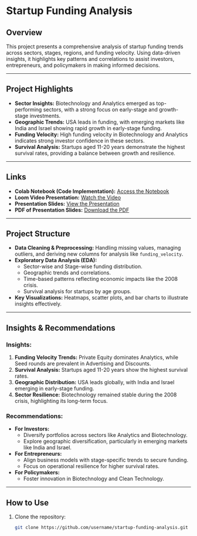 # **Startup Funding Analysis**

## **Overview**  
This project presents a comprehensive analysis of startup funding trends across sectors, stages, regions, and funding velocity. Using data-driven insights, it highlights key patterns and correlations to assist investors, entrepreneurs, and policymakers in making informed decisions.

---

## **Project Highlights**  
- **Sector Insights:** Biotechnology and Analytics emerged as top-performing sectors, with a strong focus on early-stage and growth-stage investments.  
- **Geographic Trends:** USA leads in funding, with emerging markets like India and Israel showing rapid growth in early-stage funding.  
- **Funding Velocity:** High funding velocity in Biotechnology and Analytics indicates strong investor confidence in these sectors.  
- **Survival Analysis:** Startups aged 11-20 years demonstrate the highest survival rates, providing a balance between growth and resilience.

---

## **Links**  

- **Colab Notebook (Code Implementation):** [Access the Notebook](https://colab.research.google.com/drive/1JqSeJy0Ektg1VZXjzdCl5YTYQz-KrcoM?usp=sharing)  
- **Loom Video Presentation:** [Watch the Video](https://www.loom.com/share/2ff663a8c608432cab561911b5aa251f)  
- **Presentation Slides:** [View the Presentation](https://www.canva.com/design/DAGXXVgWOtE/1gpFHSw5SfgUpzJzHGwS7w/edit?utm_content=DAGXXVgWOtE&utm_campaign=designshare&utm_medium=link2&utm_source=sharebutton)  
- **PDF of Presentation Slides:** [Download the PDF](./presentation.pdf)  

---

## **Project Structure**  

- **Data Cleaning & Preprocessing:** Handling missing values, managing outliers, and deriving new columns for analysis like `funding_velocity`.  
- **Exploratory Data Analysis (EDA):**  
  - Sector-wise and Stage-wise funding distribution.  
  - Geographic trends and correlations.  
  - Time-based patterns reflecting economic impacts like the 2008 crisis.  
  - Survival analysis for startups by age groups.  
- **Key Visualizations:** Heatmaps, scatter plots, and bar charts to illustrate insights effectively.  

---

## **Insights & Recommendations**  

### **Insights:**  
1. **Funding Velocity Trends:** Private Equity dominates Analytics, while Seed rounds are prevalent in Advertising and Discounts.  
2. **Survival Analysis:** Startups aged 11-20 years show the highest survival rates.  
3. **Geographic Distribution:** USA leads globally, with India and Israel emerging in early-stage funding.  
4. **Sector Resilience:** Biotechnology remained stable during the 2008 crisis, highlighting its long-term focus.  

### **Recommendations:**  
- **For Investors:**  
  - Diversify portfolios across sectors like Analytics and Biotechnology.  
  - Explore geographic diversification, particularly in emerging markets like India and Israel.  
- **For Entrepreneurs:**  
  - Align business models with stage-specific trends to secure funding.  
  - Focus on operational resilience for higher survival rates.  
- **For Policymakers:**  
  - Foster innovation in Biotechnology and Clean Technology.  

---

## **How to Use**  

1. Clone the repository:  
   ```bash
   git clone https://github.com/username/startup-funding-analysis.git
